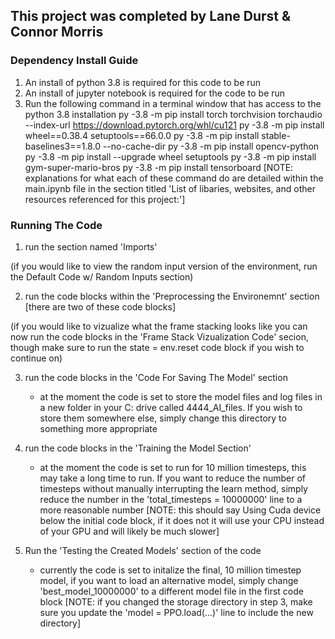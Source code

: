 ## This project was completed by Lane Durst & Connor Morris ###

### Dependency Install Guide ###

1. An install of python 3.8 is required for this code to be run
2. An install of jupyter notebook is required for the code to be run
3. Run the following command in a terminal window that has access to the python 3.8 installation
    py -3.8 -m pip install torch torchvision torchaudio --index-url https://download.pytorch.org/whl/cu121
    py -3.8 -m pip install wheel==0.38.4 setuptools==66.0.0
    py -3.8 -m pip install stable-baselines3==1.8.0 --no-cache-dir
    py -3.8 -m pip install opencv-python
    py -3.8 -m pip install --upgrade wheel setuptools
    py -3.8 -m pip install gym-super-mario-bros
    py -3.8 -m pip install tensorboard
[NOTE: explanations for what each of these command do are detailed within the main.ipynb file in the section titled 'List of libaries, websites, and other resources referenced for this project:']

### Running The Code ###
1. run the section named 'Imports'

(if you would like to view the random input version of the environment, run the Default Code w/ Random Inputs section)

2. run the code blocks within the 'Preprocessing the Environemnt' section [there are two of these code blocks]

(if you would like to vizualize what the frame stacking looks like you can now run the code blocks in the 'Frame Stack Vizualization Code' secion, though make sure to run the state = env.reset code block if you wish to continue on)

3. run the code blocks in the 'Code For Saving The Model' section
    - at the moment the code is set to store the model files and log files in a new folder in your C: drive called 4444_AI_files. If you wish to store them somewhere else, simply change this directory to something more appropriate

4. run the code blocks in the 'Training the Model Section'
    - at the moment the code is set to run for 10 million timesteps, this may take a long time to run. If you want to reduce the number of timesteps without manually interrupting the learn method, simply reduce the number in the 'total_timesteps = 10000000' line to a more reasonable number
[NOTE: this should say Using Cuda device below the initial code block, if it does not it will use your CPU instead of your GPU and will likely be much slower]
    
5. Run the 'Testing the Created Models' section of the code
    - currently the code is set to initalize the final, 10 million timestep model, if you want to load an alternative model, simply change 'best_model_10000000' to a different model file in the first code block
[NOTE: if you changed the storage directory in step 3, make sure you update the 'model = PPO.load(...)' line to include the new directory]
